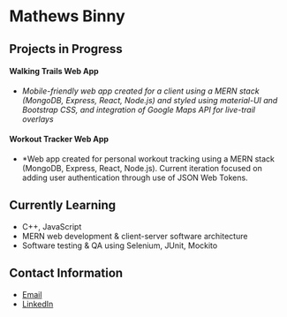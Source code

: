 # Mathews Binny

<!--
**mathewsbinny/mathewsbinny** is a ✨ _special_ ✨ repository because its `README.md` (this file) appears on your GitHub profile.

Here are some ideas to get you started:

- 👯 I’m looking to collaborate on ...
- 🤔 I’m looking for help with ...
- 💬 Ask me about ...
-->
## Projects in Progress
#### Walking Trails Web App
- *Mobile-friendly web app created for a client using a MERN stack (MongoDB, Express, React, Node.js) and styled using material-UI and Bootstrap CSS, and integration of Google Maps API for live-trail overlays*

#### Workout Tracker Web App
 - *Web app created for personal workout tracking using a MERN stack (MongoDB, Express, React, Node.js). Current iteration focused on adding user authentication through use of JSON Web Tokens.
## Currently Learning
- C++, JavaScript
- MERN web development & client-server software architecture
- Software testing & QA using Selenium, JUnit, Mockito
## Contact Information
- [Email](mathewsb.00@gmail.com)
- [LinkedIn](https://www.linkedin.com/in/mathewsbinny/)

